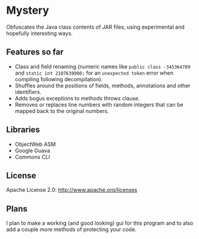 # Mystery
Obfuscates the Java class contents of JAR files, using experimental and hopefully interesting ways.

## Features so far
* Class and field renaming (numeric names like ``public class -345364789`` and ``static int 2107639900;`` for an ``unexpected token`` error when compiling following decompilation).
* Shuffles around the positions of fields, methods, annotations and other identifiers.
* Adds bogus exceptions to methods throws clause.
* Removes or replaces line numbers with random integers that can be mapped back to the original numbers.

## Libraries

* ObjectWeb ASM
* Google Guava
* Commons CLI

## License
Apache License 2.0: http://www.apache.org/licenses


## Plans
I plan to make a working (and good looking) gui for this program and to also add a couple more methods of protecting your code.

